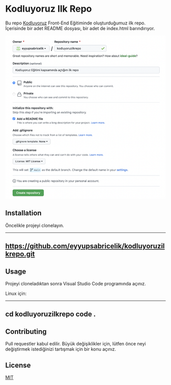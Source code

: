 # Kodluyoruz Ilk Repo

Bu repo [Kodluyoruz](https://www.kodluyoruz.org) Front-End Eğitiminde oluşturduğumuz ilk repo. İçerisinde bir adet README dosyası, bir adet de index.html barındırıyor.

![](Kodluyoruz-repo.png)

## Installation

Öncelikle projeyi clonelayın.

---
https://github.com/eyyupsabricelik/kodluyoruzilkrepo.git
---

## Usage 

Projeyi cloneladıktan sonra Visual Studio Code programında açınız.

Linux için:

---
cd kodluyoruzilkrepo
code .
---

## Contributing

Pull requestler kabul edilir. Büyük değişiklikler için, lütfen önce neyi değiştirmek istediğinizi tartışmak için bir konu açınız.

## License

[MIT](https://github.com/eyyupsabricelik/kodluyoruzilkrepo/blob/main/LICENSE)





